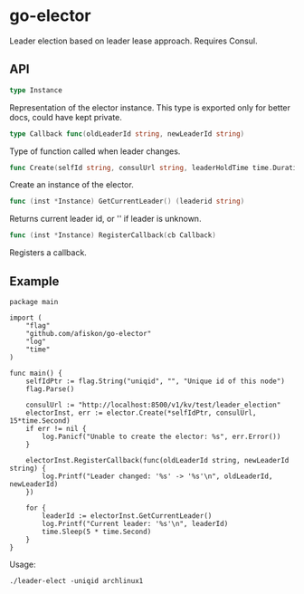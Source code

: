 # go-elector

Leader election based on leader lease approach. Requires Consul.

## API

```go
type Instance
```

Representation of the elector instance. This type is exported only for better
docs, could have kept private.

```go
type Callback func(oldLeaderId string, newLeaderId string)
```

Type of function called when leader changes.

```go
func Create(selfId string, consulUrl string, leaderHoldTime time.Duration) (inst *Instance, err error)
```

Create an instance of the elector.

```go
func (inst *Instance) GetCurrentLeader() (leaderid string)
```

Returns current leader id, or '' if leader is unknown.

```go
func (inst *Instance) RegisterCallback(cb Callback)
```

Registers a callback.

## Example

```
package main

import (
    "flag"
    "github.com/afiskon/go-elector"
    "log"
    "time"
)

func main() {
    selfIdPtr := flag.String("uniqid", "", "Unique id of this node")
    flag.Parse()

    consulUrl := "http://localhost:8500/v1/kv/test/leader_election"
    electorInst, err := elector.Create(*selfIdPtr, consulUrl, 15*time.Second)
    if err != nil {
        log.Panicf("Unable to create the elector: %s", err.Error())
    }

    electorInst.RegisterCallback(func(oldLeaderId string, newLeaderId string) {
        log.Printf("Leader changed: '%s' -> '%s'\n", oldLeaderId, newLeaderId)
    })

    for {
        leaderId := electorInst.GetCurrentLeader()
        log.Printf("Current leader: '%s'\n", leaderId)
        time.Sleep(5 * time.Second)
    }
}
```

Usage:

```
./leader-elect -uniqid archlinux1
```
